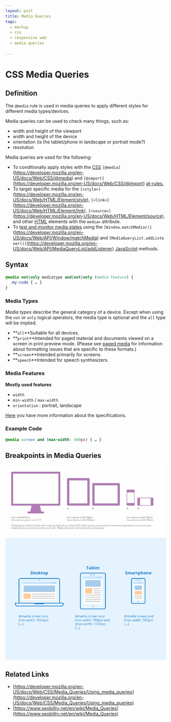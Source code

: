 ```yaml
---
layout: post
title: Media Queries
tags:
  - markup
  - css
  - responsive web
  - media queries

---
```


# CSS Media Queries

## Definition

The `@media` rule is used in media queries to apply different styles for different media types/devices.

Media queries can be used to check many things, such as:

- width and height of the viewport
- width and height of the device
- orientation (is the tablet/phone in landscape or portrait mode?)
- resolution

Media queries are used for the following:

- To conditionally apply styles with the [CSS](https://developer.mozilla.org/en-US/docs/Web/CSS) `[@media]`(https://developer.mozilla.org/en-US/docs/Web/CSS/@media) and `[@import]`(https://developer.mozilla.org/en-US/docs/Web/CSS/@import) [at-rules.](https://developer.mozilla.org/en-US/docs/Web/CSS/At-rule)
- To target specific media for the `[<style>]`(https://developer.mozilla.org/en-US/docs/Web/HTML/Element/style), `[<link>]`(https://developer.mozilla.org/en-US/docs/Web/HTML/Element/link), `[<source>]`(https://developer.mozilla.org/en-US/docs/Web/HTML/Element/source), and other [HTML](https://developer.mozilla.org/en-US/docs/Web/HTML) elements with the `media=` attribute.
- To [test and monitor media states](https://developer.mozilla.org/en-US/docs/Web/CSS/Media_Queries/Testing_media_queries) using the `[Window.matchMedia()]`(https://developer.mozilla.org/en-US/docs/Web/API/Window/matchMedia) and `[MediaQueryList.addListener()]`(https://developer.mozilla.org/en-US/docs/Web/API/MediaQueryList/addListener) [JavaScript](https://developer.mozilla.org/en-US/docs/Web/JavaScript) methods.

## Syntax

```css
@media not|only mediatype and|not|only (media feature) {
  .my-code { … }
}
```

### Media Types

*Media types* describe the general category of a device. Except when using the `not` or `only` logical operators, the media type is optional and the `all` type will be implied.

- **`all`**Suitable for all devices.
- **`print`**Intended for paged material and documents viewed on a screen in print preview mode. (Please see [paged media](https://developer.mozilla.org/en-US/docs/Web/CSS/Paged_Media) for information about formatting issues that are specific to these formats.)
- **`screen`**Intended primarily for screens.
- **`speech`**Intended for speech synthesizers.

### Media Features

**Mostly used features**

- `width`
- `min-width` / `max-width`
- `orientation` : portrait, landscape

[Here](https://developer.mozilla.org/en-US/docs/Web/CSS/Media_Queries/Using_media_queries) you have more information about the specifications.

### Example Code

```css
@media screen and (max-width: 400px) { … }
```

## Breakpoints in Media Queries

![../images/media_queries_1-lg.jpg](../images/media_queries_1-lg.jpg)

![../images/Media-Queries.png](../images/Media-Queries.png)

## Related Links

- [https://developer.mozilla.org/en-US/docs/Web/CSS/Media_Queries/Using_media_queries](https://developer.mozilla.org/en-US/docs/Web/CSS/Media_Queries/Using_media_queries)
- [https://www.seobility.net/en/wiki/Media_Queries](https://www.seobility.net/en/wiki/Media_Queries)